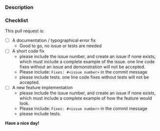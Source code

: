 <!-- Provide a general summary of your proposed changes in the Title field above -->

### Description
<!-- Describe your changes in detail -->

### Checklist
<!-- go over following points. check them with an `x` if they do apply, (they turn into clickable checkboxes once the PR is submitted, so no need to do everything at once)

-->

This pull request is:

- [ ] A documentation / typographical error fix
	- Good to go, no issue or tests are needed
- [ ] A short code fix
	- please include the issue number, and create an issue if none exists, which
	  must include a complete example of the issue.  one line code fixes without an
	  issue and demonstration will not be accepted.
	- Please include: `Fixes: #<issue number>` in the commit message
	- please include tests.   one line code fixes without tests will not be accepted.
- [ ] A new feature implementation
	- please include the issue number, and create an issue if none exists, which must
	  include a complete example of how the feature would look.
	- Please include: `Fixes: #<issue number>` in the commit message
	- please include tests.

**Have a nice day!**
